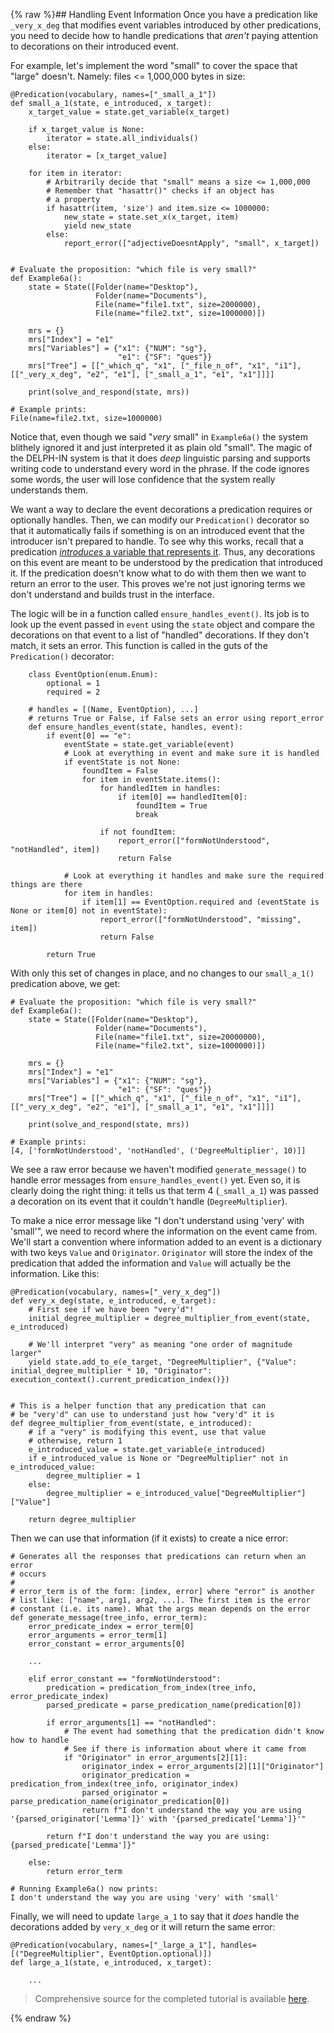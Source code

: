 {% raw %}## Handling Event Information
Once you have a predication like `_very_x_deg` that modifies event variables introduced by other predications, you need to decide how to handle predications that *aren't* paying attention to decorations on their introduced event.

For example, let's implement the word "small" to cover the space that "large" doesn't. Namely: files <= 1,000,000 bytes in size:

```
@Predication(vocabulary, names=["_small_a_1"])
def small_a_1(state, e_introduced, x_target):
    x_target_value = state.get_variable(x_target)

    if x_target_value is None:
        iterator = state.all_individuals()
    else:
        iterator = [x_target_value]

    for item in iterator:
        # Arbitrarily decide that "small" means a size <= 1,000,000
        # Remember that "hasattr()" checks if an object has
        # a property
        if hasattr(item, 'size') and item.size <= 1000000:
            new_state = state.set_x(x_target, item)
            yield new_state
        else:
            report_error(["adjectiveDoesntApply", "small", x_target])


# Evaluate the proposition: "which file is very small?"
def Example6a():
    state = State([Folder(name="Desktop"),
                   Folder(name="Documents"),
                   File(name="file1.txt", size=2000000),
                   File(name="file2.txt", size=1000000)])

    mrs = {}
    mrs["Index"] = "e1"
    mrs["Variables"] = {"x1": {"NUM": "sg"},
                        "e1": {"SF": "ques"}}
    mrs["Tree"] = [["_which_q", "x1", ["_file_n_of", "x1", "i1"], [["_very_x_deg", "e2", "e1"], ["_small_a_1", "e1", "x1"]]]]

    print(solve_and_respond(state, mrs))
    
# Example prints:
File(name=file2.txt, size=1000000)
```

Notice that, even though we said "*very* small" in `Example6a()` the system blithely ignored it and just interpreted it as plain old "small".  The magic of the DELPH-IN system is that it does *deep* linguistic parsing and supports writing code to understand every word in the phrase. If the code ignores some words, the user will lose confidence that the system really understands them.

We want a way to declare the event decorations a predication requires or optionally handles. Then, we can modify our `Predication()` decorator so that it automatically fails if something is on an introduced event that the introducer isn't prepared to handle. To see why this works, recall that a predication [*introduces* a variable that represents it](https://blog.inductorsoftware.com/docsproto/howto/devhowto/devhowtoMRS/#predication-arguments-and-variables). Thus, any decorations on this event are meant to be understood by the predication that introduced it. If the predication doesn't know what to do with them then we want to return an error to the user. This proves we're not just ignoring terms we don't understand and builds trust in the interface.

The logic will be in a function called `ensure_handles_event()`. Its job is to look up the event passed in `event` using the `state` object and compare the decorations on that event to a list of "handled" decorations. If they don't match, it sets an error. This function is called in the guts of the `Predication()` decorator: 

```
    class EventOption(enum.Enum):
        optional = 1
        required = 2
    
    # handles = [(Name, EventOption), ...]
    # returns True or False, if False sets an error using report_error
    def ensure_handles_event(state, handles, event):
        if event[0] == "e":
            eventState = state.get_variable(event)
            # Look at everything in event and make sure it is handled
            if eventState is not None:
                foundItem = False
                for item in eventState.items():
                    for handledItem in handles:
                        if item[0] == handledItem[0]:
                            foundItem = True
                            break

                    if not foundItem:
                        report_error(["formNotUnderstood", "notHandled", item])
                        return False

            # Look at everything it handles and make sure the required things are there
            for item in handles:
                if item[1] == EventOption.required and (eventState is None or item[0] not in eventState):
                    report_error(["formNotUnderstood", "missing", item])
                    return False

        return True
```

With only this set of changes in place, and no changes to our `small_a_1()` predication above, we get:

```
# Evaluate the proposition: "which file is very small?"
def Example6a():
    state = State([Folder(name="Desktop"),
                   Folder(name="Documents"),
                   File(name="file1.txt", size=20000000),
                   File(name="file2.txt", size=1000000)])

    mrs = {}
    mrs["Index"] = "e1"
    mrs["Variables"] = {"x1": {"NUM": "sg"},
                        "e1": {"SF": "ques"}}
    mrs["Tree"] = [["_which_q", "x1", ["_file_n_of", "x1", "i1"], [["_very_x_deg", "e2", "e1"], ["_small_a_1", "e1", "x1"]]]]

    print(solve_and_respond(state, mrs))
    
# Example prints:
[4, ['formNotUnderstood', 'notHandled', ('DegreeMultiplier', 10)]]
```

We see a raw error because we haven't modified `generate_message()` to handle error messages from `ensure_handles_event()` yet. Even so, it is clearly doing the right thing: it tells us that term 4 (`_small_a_1`) was passed a decoration on its event that it couldn't handle (`DegreeMultiplier`).

To make a nice error message like "I don't understand using 'very' with 'small'", we need to record where the information on the event came from. We'll start a convention where information added to an event is a dictionary with two keys `Value` and `Originator`. `Originator` will store the index of the predication that added the information and `Value` will actually be the information.  Like this:

```
@Predication(vocabulary, names=["_very_x_deg"])
def very_x_deg(state, e_introduced, e_target):
    # First see if we have been "very'd"!
    initial_degree_multiplier = degree_multiplier_from_event(state, e_introduced)

    # We'll interpret "very" as meaning "one order of magnitude larger"
    yield state.add_to_e(e_target, "DegreeMultiplier", {"Value": initial_degree_multiplier * 10, "Originator": execution_context().current_predication_index()})


# This is a helper function that any predication that can
# be "very'd" can use to understand just how "very'd" it is
def degree_multiplier_from_event(state, e_introduced):
    # if a "very" is modifying this event, use that value
    # otherwise, return 1
    e_introduced_value = state.get_variable(e_introduced)
    if e_introduced_value is None or "DegreeMultiplier" not in e_introduced_value:
        degree_multiplier = 1
    else:
        degree_multiplier = e_introduced_value["DegreeMultiplier"]["Value"]

    return degree_multiplier
```

Then we can use that information (if it exists) to create a nice error:

```
# Generates all the responses that predications can return when an error
# occurs
#
# error_term is of the form: [index, error] where "error" is another
# list like: ["name", arg1, arg2, ...]. The first item is the error
# constant (i.e. its name). What the args mean depends on the error
def generate_message(tree_info, error_term):
    error_predicate_index = error_term[0]
    error_arguments = error_term[1]
    error_constant = error_arguments[0]

    ...
    
    elif error_constant == "formNotUnderstood":
        predication = predication_from_index(tree_info, error_predicate_index)
        parsed_predicate = parse_predication_name(predication[0])

        if error_arguments[1] == "notHandled":
            # The event had something that the predication didn't know how to handle
            # See if there is information about where it came from
            if "Originator" in error_arguments[2][1]:
                originator_index = error_arguments[2][1]["Originator"]
                originator_predication = predication_from_index(tree_info, originator_index)
                parsed_originator = parse_predication_name(originator_predication[0])
                return f"I don't understand the way you are using '{parsed_originator['Lemma']}' with '{parsed_predicate['Lemma']}'"

        return f"I don't understand the way you are using: {parsed_predicate['Lemma']}"

    else:
        return error_term

# Running Example6a() now prints:
I don't understand the way you are using 'very' with 'small'
```

Finally, we will need to update `large_a_1` to say that it *does* handle the decorations added by `very_x_deg` or it will return the same error:

```
@Predication(vocabulary, names=["_large_a_1"], handles=[("DegreeMultiplier", EventOption.optional)])
def large_a_1(state, e_introduced, x_target):
    
    ...
```

> Comprehensive source for the completed tutorial is available [here](https://github.com/EricZinda/Perplexity).

<update date omitted for speed>{% endraw %}